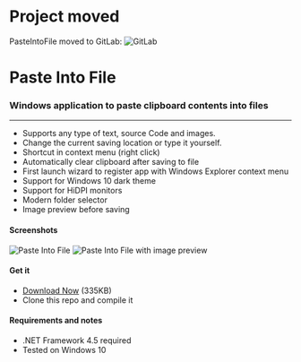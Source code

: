 # Project moved
PasteIntoFile moved to GitLab: ![GitLab](https://gitlab.com/fsorge/PasteIntoFile)

Paste Into File
===========

### Windows application to paste clipboard contents into files

----------------

+ Supports any type of text, source Code and images.
+ Change the current saving location or type it yourself.
+ Shortcut in context menu (right click)
+ Automatically clear clipboard after saving to file
+ First launch wizard to register app with Windows Explorer context menu
+ Support for Windows 10 dark theme
+ Support for HiDPI monitors
+ Modern folder selector
+ Image preview before saving

#### Screenshots
![Paste Into File](https://raw.githubusercontent.com/sorge13248/PasteIntoFile/master/screenshot.png)
![Paste Into File with image preview](https://raw.githubusercontent.com/sorge13248/PasteIntoFile/master/screenshot-2.png)

#### Get it
+ [Download Now](http://archive.francescosorge.com/paste-into-file) (335KB)
+ Clone this repo and compile it

#### Requirements and notes
+ .NET Framework 4.5 required
+ Tested on Windows 10
